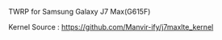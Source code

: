 TWRP for Samsung Galaxy J7 Max(G615F)

Kernel Source : https://github.com/Manvir-ify/j7maxlte_kernel

